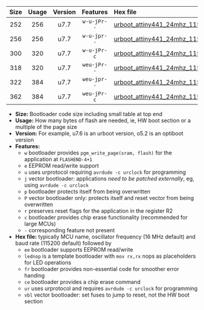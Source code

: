 |Size|Usage|Version|Features|Hex file|
|:-:|:-:|:-:|:-:|:--|
|252|256|u7.7|`w-u-jPr--`|[urboot_attiny441_24mhz_115200bps_lednop_ur_vbl.hex](https://raw.githubusercontent.com/stefanrueger/urboot.hex/main/mcus/attiny441/fcpu_24mhz/115200_bps/urboot_attiny441_24mhz_115200bps_lednop_ur_vbl.hex)|
|256|256|u7.7|`w-u-jpr--`|[urboot_attiny441_24mhz_115200bps_lednop_fr_ur_vbl.hex](https://raw.githubusercontent.com/stefanrueger/urboot.hex/main/mcus/attiny441/fcpu_24mhz/115200_bps/urboot_attiny441_24mhz_115200bps_lednop_fr_ur_vbl.hex)|
|300|320|u7.7|`w-u-jPr-c`|[urboot_attiny441_24mhz_115200bps_lednop_fr_ce_ur_vbl.hex](https://raw.githubusercontent.com/stefanrueger/urboot.hex/main/mcus/attiny441/fcpu_24mhz/115200_bps/urboot_attiny441_24mhz_115200bps_lednop_fr_ce_ur_vbl.hex)|
|318|320|u7.7|`weu-jPr--`|[urboot_attiny441_24mhz_115200bps_ee_lednop_ur_vbl.hex](https://raw.githubusercontent.com/stefanrueger/urboot.hex/main/mcus/attiny441/fcpu_24mhz/115200_bps/urboot_attiny441_24mhz_115200bps_ee_lednop_ur_vbl.hex)|
|322|384|u7.7|`weu-jpr--`|[urboot_attiny441_24mhz_115200bps_ee_lednop_fr_ur_vbl.hex](https://raw.githubusercontent.com/stefanrueger/urboot.hex/main/mcus/attiny441/fcpu_24mhz/115200_bps/urboot_attiny441_24mhz_115200bps_ee_lednop_fr_ur_vbl.hex)|
|362|384|u7.7|`weu-jPr-c`|[urboot_attiny441_24mhz_115200bps_ee_lednop_fr_ce_ur_vbl.hex](https://raw.githubusercontent.com/stefanrueger/urboot.hex/main/mcus/attiny441/fcpu_24mhz/115200_bps/urboot_attiny441_24mhz_115200bps_ee_lednop_fr_ce_ur_vbl.hex)|

- **Size:** Bootloader code size including small table at top end
- **Usage:** How many bytes of flash are needed, ie, HW boot section or a multiple of the page size
- **Version:** For example, u7.6 is an urboot version, o5.2 is an optiboot version
- **Features:**
  + `w` bootloader provides `pgm_write_page(sram, flash)` for the application at `FLASHEND-4+1`
  + `e` EEPROM read/write support
  + `u` uses urprotocol requiring `avrdude -c urclock` for programming
  + `j` vector bootloader: applications *need to be patched externally*, eg, using `avrdude -c urclock`
  + `p` bootloader protects itself from being overwritten
  + `P` vector bootloader only: protects itself and reset vector from being overwritten
  + `r` preserves reset flags for the application in the register R2
  + `c` bootloader provides chip erase functionality (recommended for large MCUs)
  + `-` corresponding feature not present
- **Hex file:** typically MCU name, oscillator frequency (16 MHz default) and baud rate (115200 default) followed by
  + `ee` bootloader supports EEPROM read/write
  + `lednop` is a template bootloader with `mov rx,rx` nops as placeholders for LED operations
  + `fr` bootloader provides non-essential code for smoother error handing
  + `ce` bootloader provides a chip erase command
  + `ur` uses urprotocol and requires `avrdude -c urclock` for programming
  + `vbl` vector bootloader: set fuses to jump to reset, not the HW boot section
